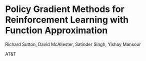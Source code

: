 # Policy Gradient Methods for Reinforcement Learning with Function Approximation

Richard Sutton, David McAllester, Satinder Singh, Yishay Mansour

AT&T